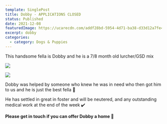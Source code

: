 ```yaml
---
template: SinglePost
title: Dobby - APPLICATIONS CLOSED
status: Published
date: 2021-12-08
featuredImage: https://ucarecdn.com/addf28bd-5954-4d71-ba38-d33d12a7fe45/-/crop/600x420/0,48/-/preview/
excerpt: dobby
categories:
  - category: Dogs & Puppies
---
```

This handsome fella is Dobby and he is a 7/8 month old lurcher/GSD mix

![](https://ucarecdn.com/d38db448-6b3f-48b4-b8a6-77a0e4294015/)

![](https://ucarecdn.com/76de8d9c-e3bf-47fc-85e0-89cc9d25c09c/-/crop/338x346/0,54/-/preview/)

Dobby was helped by someone who knew he was in need who then got him to us and he is just the best fella 🐶 

He has settled in great in foster and will be neutered, and any outstanding medical work at the end of the week ✔️ 

**Please get in touch if you can offer Dobby a home 🏡**